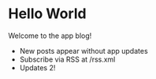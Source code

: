 # Hello World

Welcome to the app blog!

- New posts appear without app updates
- Subscribe via RSS at /rss.xml
- Updates 2!
